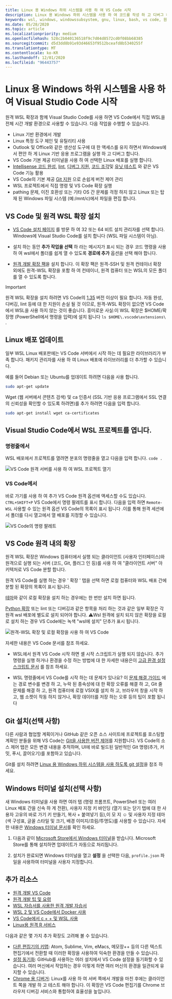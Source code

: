 ```yaml
---
title: Linux 용 Windows 하위 시스템을 사용 하 여 VS Code 시작
description: Linux 용 Windows 하위 시스템을 사용 하 여 코드를 작성 하 고 디버그 하 VS Code를 설정 하는 방법에 대해 알아봅니다.
keywords: wsl, windows, windowssubsystem, gnu, linux, bash, vs code, 원격 확장, 디버그, 경로, visual studio
ms.date: 05/28/2020
ms.topic: article
ms.localizationpriority: medium
ms.openlocfilehash: 528c2b040136518f9c7d04d8572cd0f08bb68385
ms.sourcegitcommit: d5d3dd8b91e93d46653f9512bceafd8b5340255f
ms.translationtype: MT
ms.contentlocale: ko-KR
ms.lasthandoff: 12/01/2020
ms.locfileid: "96443757"
---
```

# <a name="get-started-using-visual-studio-code-with-windows-subsystem-for-linux"></a>Linux 용 Windows 하위 시스템을 사용 하 여 Visual Studio Code 시작

원격 WSL 확장과 함께 Visual Studio Code를 사용 하면 VS Code에서 직접 WSL을 전체 시간 개발 환경으로 사용할 수 있습니다. 다음 작업을 수행할 수 있습니다.

* Linux 기반 환경에서 개발
* Linux 특정 도구 체인 및 유틸리티 사용
* Outlook 및 Office와 같은 생산성 도구에 대 한 액세스를 유지 하면서 Windows에서 편안 하 게 Linux 기반 응용 프로그램을 실행 하 고 디버그 합니다.
* VS Code 기본 제공 터미널을 사용 하 여 선택한 Linux 배포를 실행 합니다.
* [Intellisense 코드 완성](https://code.visualstudio.com/docs/editor/intellisense), [lint](https://code.visualstudio.com/docs/python/linting), [디버그 지원](https://code.visualstudio.com/docs/nodejs/nodejs-debugging), [코드 조각](https://code.visualstudio.com/docs/editor/userdefinedsnippets)및 [유닛 테스트](https://code.visualstudio.com/docs/python/testing) 와 같은 VS Code 기능 활용
* VS Code의 기본 제공 [Git 지원](https://code.visualstudio.com/docs/editor/versioncontrol#_git-support) 으로 손쉽게 버전 제어 관리
* WSL 프로젝트에서 직접 명령 및 VS Code 확장 실행
* pathing 문제, 이진 호환성 또는 기타 OS 간 문제를 걱정 하지 않고 Linux 또는 탑재 된 Windows 파일 시스템 (예:/mnt/c)에서 파일을 편집 합니다.

## <a name="install-vs-code-and-the-remote-wsl-extension"></a>VS Code 및 원격 WSL 확장 설치

* [VS Code 설치 페이지](https://code.visualstudio.com/download) 를 방문 하 여 32 또는 64 비트 설치 관리자를 선택 합니다. Windows에 Visual Studio Code를 설치 합니다 (WSL 파일 시스템이 아님).

* 설치 하는 동안 **추가 작업을 선택** 하 라는 메시지가 표시 되는 경우 코드 명령을 사용 하 여 wsl에서 폴더를 쉽게 열 수 있도록 **경로에 추가** 옵션을 선택 해야 합니다.

* [원격 개발 확장 팩](https://marketplace.visualstudio.com/items?itemName=ms-vscode-remote.vscode-remote-extensionpack)을 설치 합니다. 이 확장 팩은 원격-SSH 및 원격 컨테이너 확장 외에도 원격-WSL 확장을 포함 하 여 컨테이너, 원격 컴퓨터 또는 WSL의 모든 폴더를 열 수 있도록 합니다.

> [!IMPORTANT]
> 원격 WSL 확장을 설치 하려면 VS Code의 [1.35](https://code.visualstudio.com/updates/v1_35) 버전 이상이 필요 합니다. 자동 완성, 디버깅, lint 등에 대 한 지원이 손실 될 것 이므로, 원격-WSL 확장이 없으면 VS Code에서 WSL을 사용 하지 않는 것이 좋습니다. 흥미로운 사실:이 WSL 확장은 $HOME/확장명 (PowerShell에서 명령을 입력)에 설치 됩니다 `ls $HOME\.vscode\extensions\` .

## <a name="update-your-linux-distribution"></a>Linux 배포 업데이트

일부 WSL Linux 배포판에는 VS Code 서버에서 시작 하는 데 필요한 라이브러리가 부족 합니다. 패키지 관리자를 사용 하 여 Linux 배포에 라이브러리를 더 추가할 수 있습니다.

예를 들어 Debian 또는 Ubuntu를 업데이트 하려면 다음을 사용 합니다.

```bash
sudo apt-get update
```

Wget (웹 서버에서 콘텐츠 검색) 및 ca 인증서 (SSL 기반 응용 프로그램에서 SSL 연결의 신뢰성을 확인할 수 있도록 하려면)를 추가 하려면 다음을 입력 합니다.

```bash
sudo apt-get install wget ca-certificates
```

## <a name="open-a-wsl-project-in-visual-studio-code"></a>Visual Studio Code에서 WSL 프로젝트를 엽니다.

### <a name="from-the-command-line"></a>명령줄에서

WSL 배포에서 프로젝트를 열려면 분포의 명령줄을 열고 다음을 입력 합니다. `code .`

![VS Code 원격 서버를 사용 하 여 WSL 프로젝트 열기](../media/wsl-open-vs-code.gif)

### <a name="from-vs-code"></a>VS Code에서

바로 가기를 사용 하 여 추가 VS Code 원격 옵션에 액세스할 수도 있습니다. `CTRL+SHIFT+P` VS Code에서 명령 팔레트를 표시 합니다. 다음을 입력 하면 `Remote-WSL` 사용할 수 있는 원격 옵션 VS Code의 목록이 표시 됩니다 .이를 통해 원격 세션에서 폴더를 다시 열고에서 열 배포를 지정할 수 있습니다.

![VS Code의 명령 팔레트](../media/vscode-remote-command-palette.png)

## <a name="extensions-inside-of-vs-code-remote"></a>VS Code 원격 내의 확장

원격 WSL 확장은 Windows 컴퓨터에서 실행 되는 클라이언트 (사용자 인터페이스)와 원격으로 실행 되는 서버 (코드, Git, 플러그 인 등)를 사용 하 여 "클라이언트 서버" 아키텍처로 VS Code 분할 합니다.

원격 VS Code를 실행 하는 경우 ' 확장 ' 탭을 선택 하면 로컬 컴퓨터와 WSL 배포 간에 분할 된 확장의 목록이 표시 됩니다.

[테마](https://marketplace.visualstudio.com/search?target=VSCode&category=Themes&sortBy=Installs)와 같이 로컬 확장을 설치 하는 경우에는 한 번만 설치 하면 됩니다.

[Python 확장](https://marketplace.visualstudio.com/items?itemName=ms-python.python) 또는 lint 또는 디버깅과 같은 항목을 처리 하는 것과 같은 일부 확장은 각 원격 wsl 배포에 별도로 설치 되어야 합니다. ⚠Wsl 원격에 설치 되지 않은 확장을 로컬로 설치 하는 경우 VS Code에는 녹색 "wsl에 설치" 단추가 표시 됩니다.

![원격-WSL 확장 및 로컬 확장을 사용 하 여 VS Code](../media/vscode-remote-wsl-extensions.png)

자세한 내용은 VS Code 문서를 참조 하세요.

* WSL에서 원격 VS Code 시작 하면 셸 시작 스크립트가 실행 되지 않습니다. 추가 명령을 실행 하거나 환경을 수정 하는 방법에 대 한 자세한 내용은이 [고급 환경 설정 스크립트 문서](https://code.visualstudio.com/docs/remote/wsl#_advanced-environment-setup-script) 를 참조 하세요.

* WSL 명령줄에서 VS Code를 시작 하는 데 문제가 있나요? 이 [문제 해결 가이드](https://code.visualstudio.com/docs/remote/troubleshooting#_fixing-problems-with-the-code-command-not-working) 에는 경로 변수를 변경 하 고, 누락 된 종속성에 대 한 확장 오류를 해결 하 고, Git 줄 문제를 해결 하 고, 원격 컴퓨터에 로컬 VSIX를 설치 하 고, 브라우저 창을 시작 하 고, 웹 소켓이 작동 하지 않거나, 확장 데이터를 저장 하는 오류 등의 팁이 포함 됩니다

## <a name="install-git-optional"></a>Git 설치(선택 사항)

다른 사람과 협업할 계획이거나 GitHub 같은 오픈 소스 사이트에 프로젝트를 호스팅할 계획인 분들을 위해 VS Code는 [Git을 사용한 버전 제어](https://code.visualstudio.com/docs/editor/versioncontrol#_git-support)를 지원합니다. VS Code의 소스 제어 탭은 모든 변경 내용을 추적하며, UI에 바로 빌드된 일반적인 Git 명령(추가, 커밋, 푸시, 끌어오기)를 포함하고 있습니다.

Git를 설치 하려면 [Linux 용 Windows 하위 시스템을 사용 하도록 git 설정](./wsl-git.md)을 참조 하세요.

## <a name="install-windows-terminal-optional"></a>Windows 터미널 설치(선택 사항)

새 Windows 터미널을 사용 하면 여러 탭 (명령 프롬프트, PowerShell 또는 여러 Linux 배포 간을 신속 하 게 전환), 사용자 지정 키 바인딩 (열기 또는 닫기 탭에 대 한 사용자 고유의 바로 가기 키 만들기, 복사 + 붙여넣기 등),이 모 지 ☺ 및 사용자 지정 테마 (색 구성표, 글꼴 스타일 및 크기, 배경 이미지/흐림/투명도)를 사용할 수 있습니다. 자세한 내용은 [Windows 터미널 문서](/windows/terminal)를 확인 하세요.

1. 다음과 같이 [Microsoft Store에서 Windows 터미널](https://www.microsoft.com/store/apps/9n0dx20hk701)을 받습니다. Microsoft Store를 통해 설치하면 업데이트가 자동으로 처리됩니다.

2. 설치가 완료되면 Windows 터미널을 열고 **설정** 을 선택한 다음, `profile.json` 파일을 사용하여 터미널을 사용자 지정합니다.

## <a name="additional-resources"></a>추가 리소스

* [원격 개발 VS Code](https://code.visualstudio.com/docs/remote/remote-overview)
* [원격 개발 팁 및 요령](https://code.visualstudio.com/docs/remote/troubleshooting)
* [WSL 자습서를 사용한 원격 개발 자습서](https://code.visualstudio.com/remote-tutorials/wsl/getting-started)
* [WSL 2 및 VS Code에서 Docker 사용](https://code.visualstudio.com/blogs/2020/03/02/docker-in-wsl2)
* [VS Code에서 c + + 및 WSL 사용](https://code.visualstudio.com/docs/cpp/config-wsl)
* [Linux용 원격 R 서비스](/visualstudio/rtvs/setting-up-remote-r-service-on-linux)

다음과 같은 몇 가지 추가 확장도 고려해 볼 수 있습니다.

* [다른 편집기의 키맵](https://marketplace.visualstudio.com/search?target=VSCode&category=Keymaps&sortBy=Downloads): Atom, Sublime, Vim, eMacs, 메모장++ 등의 다른 텍스트 편집기에서 전환할 때 이러한 확장을 사용하여 익숙한 환경을 만들 수 있습니다.
* [설정 동기화](https://marketplace.visualstudio.com/items?itemName=Shan.code-settings-sync): GitHub를 사용하는 여러 설치에서 VS Code 설정을 동기화할 수 있습니다. 여러 머신에서 작업하는 경우 이렇게 하면 여러 머신의 환경을 일관되게 유지할 수 있습니다.
* [Chrome 용 디버거](https://code.visualstudio.com/blogs/2016/02/23/introducing-chrome-debugger-for-vs-code): Linux를 사용 하 여 서버 쪽에서 개발을 마친 후에는 클라이언트 쪽을 개발 하 고 테스트 해야 합니다. 이 확장은 VS Code 편집기를 Chrome 브라우저 디버깅 서비스와 통합하여 효율성을 높입니다.
